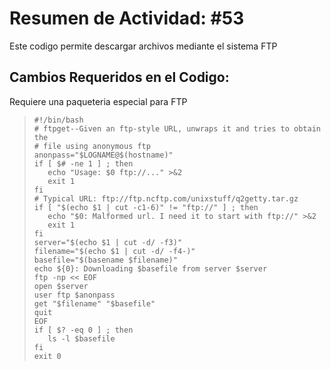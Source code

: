 # Resumen de Actividad: #53
Este codigo permite descargar archivos mediante el sistema FTP

## Cambios Requeridos en el Codigo:
Requiere una paqueteria especial para FTP
>```shell
>#!/bin/bash
># ftpget--Given an ftp-style URL, unwraps it and tries to obtain the
># file using anonymous ftp
>anonpass="$LOGNAME@$(hostname)"
>if [ $# -ne 1 ] ; then
>    echo "Usage: $0 ftp://..." >&2
>    exit 1
>fi
># Typical URL: ftp://ftp.ncftp.com/unixstuff/q2getty.tar.gz
>if [ "$(echo $1 | cut -c1-6)" != "ftp://" ] ; then
>    echo "$0: Malformed url. I need it to start with ftp://" >&2
>    exit 1
>fi
>server="$(echo $1 | cut -d/ -f3)"
>filename="$(echo $1 | cut -d/ -f4-)"
>basefile="$(basename $filename)"
>echo ${0}: Downloading $basefile from server $server
>ftp -np << EOF
>open $server
>user ftp $anonpass
>get "$filename" "$basefile"
>quit
>EOF
>if [ $? -eq 0 ] ; then
>    ls -l $basefile
>fi
>exit 0
>```
